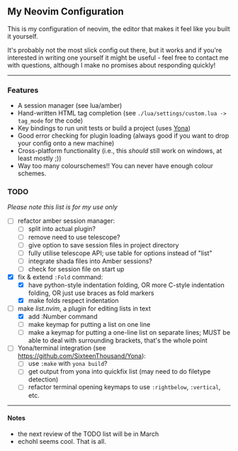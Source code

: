 ## My Neovim Configuration

This is my configuration of neovim, the editor that makes it feel like you 
built it yourself.

It's probably not the most slick config out there, but it works and if you're
interested in writing one yourself it might be useful - feel free to contact
me with questions, although I make no promises about responding quickly!

---

### Features

- A session manager (see lua/amber)
- Hand-written HTML tag completion (see `./lua/settings/custom.lua -> 
  tag_mode` for the code)
- Key bindings to run unit tests or build a project (uses 
  [Yona](https://github.com/SixteenThousand/Yona))
- Good error checking for plugin loading (always good if you want to drop 
  your config onto a new machine)
- Cross-platform functionality (i.e., this *should* still work on windows, 
  at least mostly ;))
- Way too many colourschemes!! You can never have enough colour schemes.


### TODO

*Please note this list is for my use only*
- [ ] refactor amber session manager:
    - [ ] split into actual plugin?
    - [ ] remove need to use telescope?
    - [ ] give option to save session files in project directory
    - [ ] fully utilise telescope API; use table for options instead of 
      "list"
    - [ ] integrate shada files into Amber sessions?
    - [ ] check for session file on start up
- [x] fix & extend `:Fold` command:
    - [x] have python-style indentation folding, OR more C-style indentation 
      folding, OR just use braces as fold markers
    - [x] make folds respect indentation
- [ ] make *list.nvim*, a plugin for editing lists in text
    - [x] add :Number command
    - [ ] make keymap for putting a list on one line
    - [ ] make a keymap for putting a one-line list on separate lines; MUST be 
      able to deal with surrounding brackets, that's the whole point
- [ ] Yona/terminal integration (see 
  <https://github.com/SixteenThousand/Yona>):
    - [ ] use `:make` with `yona build`?
    - [ ] get output from yona into quickfix list (may need to do filetype 
      detection)
    - [ ] refactor terminal opening keymaps to use `:rightbelow`, 
      `:vertical`, etc.

---

#### Notes

- the next review of the TODO list will be in March
- echohl seems cool. That is all.
